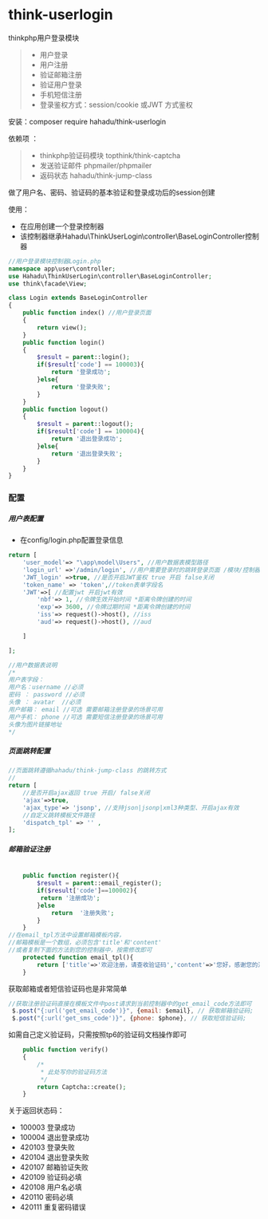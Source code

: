 # think-userlogin
thinkphp用户登录模块
>* 用户登录
>* 用户注册
>* 验证邮箱注册
>* 验证用户登录
>* 手机短信注册
>* 登录鉴权方式：session/cookie 或JWT 方式鉴权

  
安装：composer require hahadu/think-userlogin

依赖项 ： 
>* thinkphp验证码模块 topthink/think-captcha
>* 发送验证邮件 phpmailer/phpmailer
>* 返码状态 hahadu/think-jump-class 


做了用户名、密码、验证码的基本验证和登录成功后的session创建

使用：
* 在应用创建一个登录控制器
* 该控制器继承Hahadu\ThinkUserLogin\controller\BaseLoginController控制器

```php
//用户登录模块控制器Login.php
namespace app\user\controller;
use Hahadu\ThinkUserLogin\controller\BaseLoginController;
use think\facade\View;

class Login extends BaseLoginController
{
    public function index() //用户登录页面
    {
        return view();
    }
    public function login()
    {
        $result = parent::login();
        if($result['code'] == 100003){
            return '登录成功';
        }else{
            return '登录失败';
        }
    }
    public function logout()
    {
        $result = parent::logout();
        if($result['code'] == 100004){
            return '退出登录成功';
        }else{
            return '退出登录失败';
        }
    }
}

```
### 配置
##### 用户表配置
* 在config/login.php配置登录信息
```php
return [
    'user_model'=> "\app\model\Users", //用户数据表模型路径
    'login_url' =>'/admin/login', //用户需要登录时的跳转登录页面 /模块/控制器/方法
    'JWT_login' =>true, //是否开启JWT鉴权 true 开启 false关闭
    'token_name' => 'token',//token表单字段名
    'JWT'=>[ //配置jwt 开启jwt有效
        'nbf'=> 1, //令牌生效开始时间 *距离令牌创建的时间
        'exp'=> 3600, //令牌过期时间 *距离令牌创建的时间
        'iss'=> request()->host(), //iss
        'aud'=> request()->host(), //aud

    ]

];
```
```php
//用户数据表说明
/*
用户表字段：
用户名：username //必须
密码 ： password //必须
头像 ： avatar  //必须
用户邮箱： email //可选 需要邮箱注册登录的场景可用
用户手机： phone //可选 需要短信注册登录的场景可用
头像为图片链接地址 
*/
```
##### 页面跳转配置
```php
//页面跳转遵循hahadu/think-jump-class 的跳转方式
//
return [
    //是否开启ajax返回 true 开启/ false关闭
    'ajax'=>true,
    'ajax_type'=> 'jsonp', //支持json|jsonp|xml3种类型、开启ajax有效
    //自定义跳转模板文件路径
    'dispatch_tpl' => '' ,
];
```
##### 邮箱验证注册

```php

    public function register(){
        $result = parent::email_register();
        if($result['code']==100002){
         return '注册成功';
        }else
            return  '注册失败';
        }
    }
//在email_tpl方法中设置邮箱模板内容，
//邮箱模板是一个数组，必须包含'title'和'content'
//或者复制下面的方法到您的控制器中，按需修改即可
    protected function email_tpl(){
        return ['title'=>'欢迎注册，请查收验证码','content'=>'您好，感谢您的注册，您的验证码是: %s'];
    }


```
获取邮箱或者短信验证码也是非常简单
```javascript
//获取注册验证码直接在模板文件中post请求到当前控制器中的get_email_code方法即可
 $.post("{:url('get_email_code')}", {email: $email}, // 获取邮箱验证码;
 $.post("{:url('get_sms_code')}", {phone: $phone}, // 获取短信验证码;

```
如需自己定义验证码，只需按照tp6的验证码文档操作即可
```php
    public function verify()
    { 
        /*
         * 此处写你的验证码方法
         */
        return Captcha::create();
    }
```
关于返回状态码：
* 100003 登录成功
* 100004 退出登录成功
* 420103 登录失败
* 420104 退出登录失败
* 420107 邮箱验证失败
* 420109 验证码必填
* 420108 用户名必填
* 420110 密码必填
* 420111 重复密码错误
